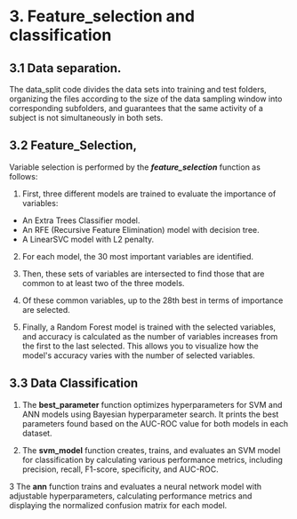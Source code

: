 # **3. Feature_selection and classification**

## 3.1 Data separation.

The data_split code divides the data sets into training and test folders, organizing the files according to the size of the data sampling window into corresponding subfolders, and guarantees that the same activity of a subject is not simultaneously in both sets.

## 3.2 Feature_Selection,

Variable selection is performed by the ***feature_selection*** function as follows:
1. First, three different models are trained to evaluate the importance of variables:
- An Extra Trees Classifier model.
- An RFE (Recursive Feature Elimination) model with decision tree.
- A LinearSVC model with L2 penalty.

2. For each model, the 30 most important variables are identified.

3. Then, these sets of variables are intersected to find those that are common to at least two of the three models.

4. Of these common variables, up to the 28th best in terms of importance are selected.

5. Finally, a Random Forest model is trained with the selected variables, and accuracy is calculated as the number of variables increases from the first to the last selected. This allows you to visualize how the model's accuracy varies with the number of selected variables.

## 3.3 Data Classification

1. The **best_parameter** function optimizes hyperparameters for SVM and ANN models using Bayesian hyperparameter search. It prints the best parameters found based on the AUC-ROC value for both models in each dataset.

2. The **svm_model** function creates, trains, and evaluates an SVM model for classification by calculating various performance metrics, including precision, recall, F1-score, specificity, and AUC-ROC.

3 The **ann** function trains and evaluates a neural network model with adjustable hyperparameters, calculating performance metrics and displaying the normalized confusion matrix for each model.
